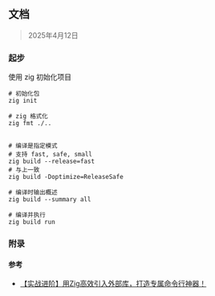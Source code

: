 ## 文档

> 2025年4月12日









### 起步

使用 zig 初始化项目

```shell
# 初始化包
zig init

# zig 格式化
zig fmt ./..


# 编译是指定模式
# 支持 fast, safe, small
zig build --release=fast
# 与上一致
zig build -Doptimize=ReleaseSafe

# 编译时输出概述
zig build --summary all

# 编译并执行
zig build run
```











### 附录

#### 参考

- [【实战进阶】用Zig高效引入外部库，打造专属命令行神器！](https://blog.csdn.net/xiaodeshi/article/details/139704110)
